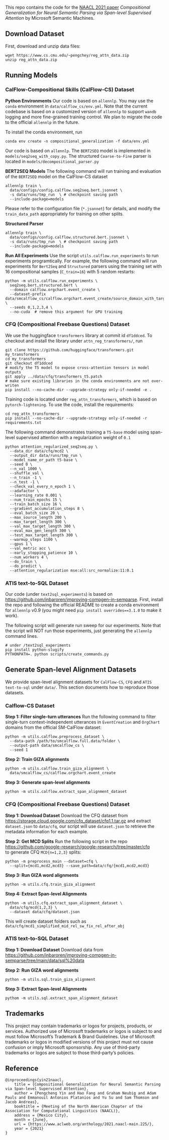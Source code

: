 This repo contains the code for the [NAACL 2021 paper](https://aclanthology.org/2021.naacl-main.225/)
*Compositional Generalization for Neural Semantic Parsing via Span-level Supervised Attention* 
by Microsoft Semantic Machines.

## Download Dataset

First, download and unzip data files:

```
wget https://www.cs.cmu.edu/~pengchey/reg_attn_data.zip
unzip reg_attn_data.zip
```

## Running Models

### CalFlow-Compositional Skills (CalFlow-CS) Dataset

**Python Environments** Our code is based on `allennlp`. You may use the `conda`
environment in `data/calflow_cs/env.yml`. Note that the current codebase is based 
on a customized version of `allennlp` to support `wandb` logging and more fine-grained
training control. We plan to migrate the code to the official `allennlp` in the future.

To install the conda environment, run

```shell script
conda env create -n compositional_generalization -f data/env.yml
``` 

Our code is based on `allennlp`. The `BERT2SEQ` model is implemented in 
`models/seq2seq_with_copy.py`. The structured `Coarse-to-Fine` parser is located
in `models/decompositional_parser.py` 

**BERT2SEQ Models** The following command will run training and evaluation of 
the `BERT2SEQ` model on the CalFlow-CS dataset

```shell script
allennlp train \
  data/configs/config.calflow.seq2seq.bert.jsonnet \
  -s data/runs/tmp_run  \ # checkpoint saving path
  --include-package=models
```

Please refer to the configuration file (`*.jsonnet`) for details, and modify 
the `train_data_path` appropriately for training on other splits.

**Structured Parser**

```shell script
allennlp train \
  data/configs/config.calflow.structured.bert.jsonnet \
  -s data/runs/tmp_run  \ # checkpoint saving path
  --include-package=models
```

**Run All Experiments** Use the script `utils.calflow.run_experiments` to run experiments 
programtically. For example, the following command will run experiments for `Bert2Seq` and `Structured`
parsers using the training set with 16 compositional samples (`C_train=16`) with 5 random restarts:

```shell script
python -m utils.calflow.run_experiments \
  seq2seq.bert,structured.bert \
  --domain calflow.orgchart.event_create \
  --dataset-prefix data/smcalflow_cs/calflow.orgchart.event_create/source_domain_with_target_num16 \
  --seeds 0,1,2,3,4 \
  --no-cuda  # remove this argument for GPU training
```

### CFQ (Compositional Freebase Questions) Dataset

We use the huggingface `transformers` library at commit id `df1ddced`. 
To checkout and install the library under `attn_reg_transformers/`, run

```shell script
git clone https://github.com/huggingface/transformers.git my_transformers
cd my_transformers
git checkout df1ddced
# modify the T5 model to expose cross-attention tensors in model outputs
git apply ../data/cfq/transformers_t5.patch
# make sure existing libraries in the conda environments are not over-writen 
pip install --no-cache-dir --upgrade-strategy only-if-needed -e .
```

Training code is located under `reg_attn_transformers`, which is based on
 `pytorch-lightening`. To use the code, install the requirements:
 
```shell script
cd reg_attn_transformers
pip install --no-cache-dir --upgrade-strategy only-if-needed -r requirements.txt
```

The following command demonstrates training a `T5-base` model using 
span-level supervised attention with a regularization weight of `0.1` 

```shell script
python attention_regularized_seq2seq.py \
  --data_dir data/cfq/mcd2 \
  --output_dir data/runs/tmp_run \
  --model_name_or_path t5-base \
  --seed 0 \
  --n_val 1000 \
  --shuffle_val \
  --n_train -1 \
  --n_test -1 \
  --check_val_every_n_epoch 1 \
  --adafactor \
  --learning_rate 0.001 \
  --num_train_epochs 15 \
  --train_batch_size 16 \
  --gradient_accumulation_steps 8 \
  --eval_batch_size 20 \
  --max_source_length 200 \
  --max_target_length 300 \
  --val_max_target_length 300 \
  --eval_max_gen_length 300 \
  --test_max_target_length 300 \
  --warmup_steps 1100 \
  --gpus 1 \
  --val_metric acc \
  --early_stopping_patience 10 \
  --num_workers 4 \
  --do_train \
  --do_predict \
  --attention_regularization mse:all:src_normalize:11:0.1
```

### ATIS text-to-SQL Dataset

Our code (under `text2sql_experiments`) is based on https://github.com/inbaroren/improving-compgen-in-semparse. 
First, install the repo and following the official README 
to create a conda environment for `allennlp` v0.9 (you might need `pip install overrides==3.1.0` to make it work).

The following script will generate run sweep for our experiments. Note that the script will NOT 
run those experiments, just generating the `allennlp` command lines.

```shell script
# under /text2sql_experiments
pip install python-slugify
PYTHONPATH=. python scripts/create_commands.py
```

## Generate Span-level Alignment Datasets

We provide span-level alignment datasets for `CalFlow-CS`, `CFQ` and 
`ATIS text-to-sql` under `data/`. This section documents how to reproduce 
those datasets. 

### Calflow-CS Dataset

**Step 1: Filter single-turn utterances** Run the following command to 
filter single-turn context-independent utterances in `EventCreation` 
and `OrgChart` domains from the official SM-CalFlow dataset: 

```shell script
python -m utils.calflow.preprocess_dataset \
  --data-path /path/to/smcalflow.full.data/folder \
  --output-path data/smcalflow_cs \
  --seed 1
```

**Step 2: Train GIZA alignments**

```shell script
python -m utils.calflow.train_giza_alignment \
  data/smcalflow_cs/calflow.orgchart.event_create
```

**Step 3: Generate span-level alignments**

```shell script
python -m utils.calflow.extract_span_alignment_dataset
```

### CFQ (Compositional Freebase Questions) Dataset

**Step 1: Download Dataset** Download the CFQ dataset from 
https://storage.cloud.google.com/cfq_dataset/cfq1.1.tar.gz and extract 
`dataset.json` to `data/cfq`, our script will use `dataset.json` 
 to retrieve the metadata information for each example.

**Step 2: Get MCD Splits** Run the following script in the repo
https://github.com/google-research/google-research/tree/master/cfq  
to generate CFQ 
`MCD{n=1,2,3}` splits: 

```shell script
python -m preprocess_main --dataset=cfq \
  --split={mcd1,mcd2,mcd3} --save_path=data/cfq/{mcd1,mcd2,mcd3}
```

**Step 3: Run GIZA word alignments**
```shell script
python -m utils.cfq.train_giza_alignment
```

**Step 4: Extract Span-level Alignments**
```shell script
python -m utils.cfq.extract_span_alignment_dataset \
  data/cfq/mcd{1,2,3} \
  --dataset data/cfq/dataset.json
```

This will create dataset folders such as `data/cfq/mcd1_simplified_mid_rel_sw_fix_rel_after_obj`

### ATIS text-to-SQL Dataset

**Step 1: Download Dataset** Download data from https://github.com/inbaroren/improving-compgen-in-semparse/tree/main/data/sql%20data

**Step 2: Run GIZA word alignments**
```shell script
python -m utils.sql.train_giza_alignment
``` 

**Step 3: Extract Span-level Alignments**
```shell script
pythom -m utils.sql.extract_span_alignment_dataset
```

## Trademarks

This project may contain trademarks or logos for projects, products, or services. Authorized use of Microsoft trademarks or logos is subject to and must follow Microsoft’s Trademark & Brand Guidelines. Use of Microsoft trademarks or logos in modified versions of this project must not cause confusion or imply Microsoft sponsorship. Any use of third-party trademarks or logos are subject to those third-party’s policies.

## Reference

```
@inproceedings{yin21naacl,
    title = {Compositional Generalization for Neural Semantic Parsing via Span-level Supervised Attention},
    author = {Pengcheng Yin and Hao Fang and Graham Neubig and Adam Pauls and Emmanouil Antonios Platanios and Yu Su and Sam Thomson and Jacob Andreas},
    booktitle = {Meeting of the North American Chapter of the Association for Computational Linguistics (NAACL)},
    address = {Mexico City},
    month = {June},
    url = {https://www.aclweb.org/anthology/2021.naacl-main.225/},
    year = {2021}
}
```
